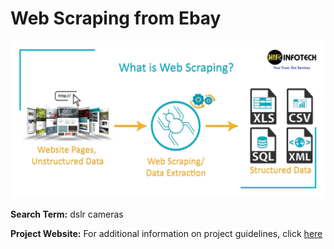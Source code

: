# Web Scraping from Ebay

![Web Scraping Images](/images/web-scraping.png)

**Search Term:** dslr cameras  

**Project Website:** For additional information on project guidelines, click [here](https://github.com/mikeizbicki/cmc-csci040/tree/2020fall/hw_04)
